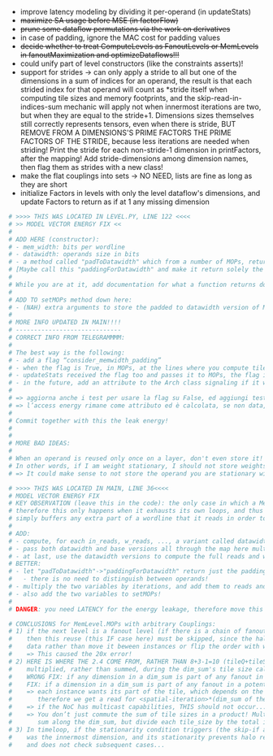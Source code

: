 - improve latency modeling by dividing it per-operand (in updateStats)
- ~~maximize SA usage before MSE (in factorFlow)~~
- ~~prune some dataflow permutations via the work on derivatives~~
- in case of padding, ignore the MAC cost for padding values
- ~~decide whether to treat ComputeLevels as FanoutLevels or MemLevels in fanoutMaximization and optimizeDataflows!!!~~
- could unify part of level constructors (like the constraints asserts)!
- support for strides -> can only apply a stride to all but one of the dimensions in a sum of indices for an operand, the result is that each strided index for that operand will count as *stride itself when computing tile sizes and memory footprints, and the skip-read-in-indices-sum mechanic will apply not when innermost iterations are two, but when they are equal to the stride+1. Dimensions sizes themselves still correctly represents tensors, even when there is stride, BUT REMOVE FROM A DIMENSIONS'S PRIME FACTORS THE PRIME FACTORS OF THE STRIDE, because less iterations are needed when striding! Print the stride for each non-stride-1 dimension in printFactors, after the mapping! Add stride-dimensions among dimension names, then flag them as strides with a new class!
- make the flat couplings into sets -> NO NEED, lists are fine as long as they are short
- initialize Factors in levels with only the level dataflow's dimensions, and update Factors to return as if at 1 any missing dimension


```python
# >>>> THIS WAS LOCATED IN LEVEL.PY, LINE 122 <<<<
# >> MODEL VECTOR ENERGY FIX <<
# 
# ADD HERE (constructor):
# - mem_width: bits per wordline
# - datawidth: operands size in bits
# - a method called "padToDatawidth" which from a number of MOPs, returns the number of MOPs actually happening since you read only full wordlines (MOPs += mem_width - MOPs%mem_width)
# [Maybe call this "paddingForDatawidth" and make it return solely the required padding]
#
# While you are at it, add documentation for what a function returns down in the methods!!!
#
# ADD TO setMOPs method down here:
# - (NAH) extra arguments to store the padded to datawidth version of MOPs -> NAH, WHAT A WASTE OF MEMORY!!!!
#
# MORE INFO UPDATED IN MAIN!!!!
# -----------------------------
# CORRECT INFO FROM TELEGRAMMMM:
# 
# The best way is the following:
# - add a flag “consider_memwidth_padding”
# - when the flag is True, in MOPs, at the lines where you compute tilesize*dim*dim, obtaining the size of the tile stored on your level, add there the +(memwidth-fulltilesize%memwidth) to the fulltilesizes
# - updateStats received the flag too and passes it to MOPs, the flag is True always during MSE. On the final updateStats called by the main thread, first use the flag to print EDP, then remove it and updateStats again to print MOPs!
# - in the future, add an attribute to the Arch class signaling if it was evaluated last with or without the flag.
#
# => aggiorna anche i test per usare la flag su False, ed aggiungi test con la Flag true e che stimano l’access energy dalla vector access energy correttamente!
# => l’access energy rimane come attributo ed è calcolata, se non data, dalla vector access energy, aggiungi un metodo “printAccessEnergys” che le stampa assieme alle vector!
#
# Commit together with this the leak energy!
#
#
# MORE BAD IDEAS:
#
# When an operand is reused only once on a layer, don't even store it!
# In other words, if I am weight stationary, I should not store weights, as they are read only once from me! I could directly pass them through from the above layer!
# => It could make sense to not store the operand you are stationary with, modeling it as adding an artificial bypass!

# >>>> THIS WAS LOCATED IN MAIN, LINE 36<<<<
# MODEL VECTOR ENERGY FIX
# KEY OBSERVATION (leave this in the code): the only case in which a MemLevel is forced to read padding to reach full datawidth is when it exhausts the current tile it stores,
# therefore this only happens when it exhausts its own loops, and thus occurs only once per every OUTER iteration w.r.t. that level. While on-level iterations occur, the level
# simply buffers any extra part of a wordline that it reads in order to send it later one downward. Hencefort here we need to multiply the padding of MOPs by outer iterations!
# 
# ADD:
# - compute, for each in_reads, w_reads, ..., a variant called datawidth_in_reads, datawidth_w_reads, ..., by mapping them through the MemLevel.padToDatawidth method!
# - pass both datawidth and base versions all through the map here multiplying them by iterations
# - at last, use the datawidth versions to compute the full reads and writes for the WMOPs call!
# BETTER:
# - let "padToDatawidth"->"paddingForDatawidth" return just the padding, and accumulate it in just 2 variables (read_datawidth_padding, write_datawidth_padding)
#   - there is no need to distinguish between operands!
# - multiply the two variables by iterations, and add them to reads and writes before WMOPs
# - also add the two variables to setMOPs!
#
# DANGER: you need LATENCY for the energy leakage, therefore move this calculation in the third loop over the architecture!!!
```

```python
# CONCLUSIONS for MemLevel.MOPs with arbitrary Couplings:
# 1) if the next level is a fanout level (if there is a chain of fanouts, consider them all) and it has any of the dim in innermost_dim_sum among its dimensions with more than one iteration,
#    then this reuse (this IF case here) must be skipped, since the halo that would be reuse is stored in the wrong instance, which cannot reuse it, and is more efficient to re-read the
#    data rather than move it beween instances or flip the order with which instances are indexed (oh dear, this last option may be worth it if it can be cheaply implemented)!
#    => This caused the 20x error!
# 2) HERE IS WHERE THE 2.4 COME FROM, RATHER THAN 8+3-1=10 (tileQ+tileS-1) it is 8*3=24 (tileQ*tileS), so, simply, dimension that get unfolded spatially, get their iterations
#    multiplied, rather than summed, during the dim_sum's tile size calculation! But why is that? That is, if there is no multicast support!
#    WRONG FIX: if any dimension in a dim_sum is part of any fanout in a potential chain of fanouts following this level, then the dim_sum goes from sum to product!
#    FIX: if a dimension in a dim_sum is part of any fanout in a potential chain of fanouts following this level, then ONLY THAT DIM is multiplied by the rest of the sum of the dim_sum!
#    => each instance wants its part of the tile, which depends on the sum of Q and S, indicizing said tile, this result occurs if each instance reads its part of the tile on its own,
#       therefore we get a read for <spatial-iteration>*(dim_sum of the other dimensions not in the fanout)*remaining_tile_sizes.
#    => if the NoC has multicast capabilities, THIS should not occur...
#    => You don’t just commute the sum of tile sizes in a product! Multiply by the total spatially unrolled iterations along one of the dim_sum dimensions the reads, but still perform the
#       sum along the dim_sum, but divide each tile_size by the total iterations on the fanout!
# 3) In timeloop, if the stationarity condition triggers (the skip-if above), then the halo if (this IF case here) cannot trigger! This is the reason for the wrong DRAM input reads, since M
#    was the innermost dimension, and its stationarity prevents halo reuse on P! According to timeloop's article, it seems that it indeed does only once check for stationarity OR halo reuse,
#    and does not check subsequent cases...
```